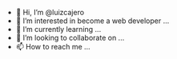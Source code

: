 - 👋 Hi, I’m @luizcajero
- 👀 I’m interested in become a web developer ...
- 🌱 I’m currently learning ...
- 💞️ I’m looking to collaborate on ...
- 📫 How to reach me ...

<!---
luizcajero/luizcajero is a ✨ special ✨ repository because its `README.md` (this file) appears on your GitHub profile.
You can click the Preview link to take a look at your changes.
--->
